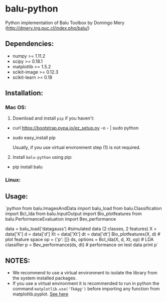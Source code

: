 # balu-python
Python implementation of Balu Toolbox by Domingo Mery (http://dmery.ing.puc.cl/index.php/balu/)

## Dependencies:
- numpy >= 1.11.2
- scipy >= 0.18.1
- matplotlib >= 1.5.2
- scikit-image >= 0.12.3
- scikit-learn >= 0.18

## Installation:
### Mac OS:
1. Download and install `pip` if you haven't:

 - curl https://bootstrap.pypa.io/ez_setup.py -o - | sudo python
    
 - sudo easy_install pip
    
   Usually, if you use virtual environment step (1) is not required.
    
2. Install `balu-python` using pip:
    
 - pip install balu
 
### Linux:

## Usage:
`python
from balu.ImagesAndData import balu_load
from balu.Classification import Bcl_lda
from balu.InputOutput import Bio_plotfeatures
from balu.PerformanceEvaluation import Bev_performance

data = balu_load('datagauss')           #simulated data (2 classes, 2 features)
X = data['X']
d = data['d']
Xt = data['Xt']
dt = data['dt']
Bio_plotfeatures(X, d)                  # plot feature space
op = {'p': []}
ds, options = Bcl_lda(X, d, Xt, op)     # LDA classifier
p = Bev_performance(ds, dt)             # performance on test data
print p`
    
## NOTES:
- We recommend to use a virtual environment to isolate the library from the system installed packages. 
- If you use a virtual environment it is recommended to run in python the command `matplotlib.use('TkAgg')` before importing any function from matplotlib.pyplot. [See here](http://matplotlib.org/faq/virtualenv_faq.html)

